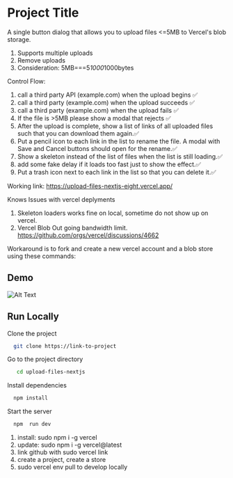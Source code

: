 
# Project Title

A single button dialog that allows you to upload files <=5MB to Vercel's blob storage.
1) Supports multiple uploads
2) Remove uploads
3) Consideration: 5MB===5*1000*1000bytes

Control Flow: 
1. call a third party API (example.com) when the upload begins ✅
2. call a third party (example.com) when the upload succeeds ✅
3. call a third party (example.com) when the upload fails ✅
4. If the file is >5MB please show a modal that rejects ✅
5. After the upload is complete, show a list of links of all uploaded files such that you can download them again.✅
6. Put a pencil icon to each link in the list to rename the file. A modal with Save and Cancel buttons should open for the rename.✅
7. Show a skeleton instead of the list of files when the list is still loading.✅
8. add some fake delay if it loads too fast just to show the effect.✅
10. Put a trash icon next to each link in the list so that you can delete it.✅


Working link: https://upload-files-nextjs-eight.vercel.app/


Knows Issues with vercel deplyments
1. Skeleton loaders works fine on local, sometime do not show up on vercel. 
2. Vercel Blob Out going bandwidth limit. https://github.com/orgs/vercel/discussions/4662

Workaround is to fork and create a new vercel account and a blob store using these commands: 
  







## Demo


![Alt Text](https://media.giphy.com/media/v1.Y2lkPTc5MGI3NjExcHlubWdvNDRsd2drNTV4Nng0Y3d1Ynd5cXhldjg1em9pb3J2MDYzYiZlcD12MV9pbnRlcm5hbF9naWZfYnlfaWQmY3Q9Zw/bLYgcPFEvpgxDZlwQG/giphy.gif)
## Run Locally

Clone the project

```bash
  git clone https://link-to-project
```

Go to the project directory

```bash
   cd upload-files-nextjs   
```

Install dependencies

```bash
  npm install
```

Start the server

```bash
  npm  run dev
```
1. install: sudo npm i -g vercel
2. update:  sudo npm i -g vercel@latest
3. link github with sudo vercel link   
4. create a project, create a store 
5. sudo vercel env pull to develop locally
